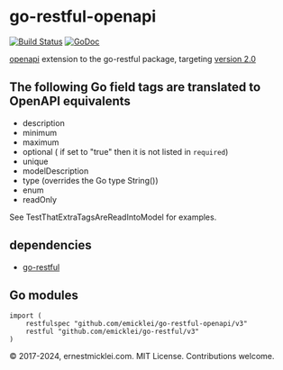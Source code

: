 # go-restful-openapi

[![Build Status](https://travis-ci.org/emicklei/go-restful-openapi.png)](https://travis-ci.org/emicklei/go-restful-openapi)
[![GoDoc](https://godoc.org/github.com/emicklei/go-restful-openapi?status.svg)](https://godoc.org/github.com/emicklei/go-restful-openapi)

[openapi](https://www.openapis.org) extension to the go-restful package, targeting [version 2.0](https://github.com/OAI/OpenAPI-Specification)

## The following Go field tags are translated to OpenAPI equivalents
- description
- minimum
- maximum
- optional ( if set to "true" then it is not listed in `required`)
- unique
- modelDescription
- type (overrides the Go type String())
- enum
- readOnly

See TestThatExtraTagsAreReadIntoModel for examples.

## dependencies

- [go-restful](https://github.com/emicklei/go-restful) 


## Go modules

    import (
        restfulspec "github.com/emicklei/go-restful-openapi/v3"
	    restful "github.com/emicklei/go-restful/v3"
    )


© 2017-2024, ernestmicklei.com.  MIT License. Contributions welcome.

